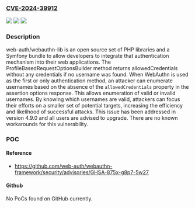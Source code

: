 ### [CVE-2024-39912](https://cve.mitre.org/cgi-bin/cvename.cgi?name=CVE-2024-39912)
![](https://img.shields.io/static/v1?label=Product&message=webauthn-framework&color=blue)
![](https://img.shields.io/static/v1?label=Version&message=%3D%20%3E%3D%204.5.0%2C%20%3C%204.9.0%20&color=brighgreen)
![](https://img.shields.io/static/v1?label=Vulnerability&message=CWE-204%3A%20Observable%20Response%20Discrepancy&color=brighgreen)

### Description

web-auth/webauthn-lib is an open source set of PHP libraries and a Symfony bundle to allow developers to integrate that authentication mechanism into their web applications. The ProfileBasedRequestOptionsBuilder method returns allowedCredentials without any credentials if no username was found. When WebAuthn is used as the first or only authentication method, an attacker can enumerate usernames based on the absence of the `allowedCredentials` property in the assertion options response. This allows enumeration of valid or invalid usernames. By knowing which usernames are valid, attackers can focus their efforts on a smaller set of potential targets, increasing the efficiency and likelihood of successful attacks. This issue has been addressed in version 4.9.0 and all users are advised to upgrade. There are no known workarounds for this vulnerability.

### POC

#### Reference
- https://github.com/web-auth/webauthn-framework/security/advisories/GHSA-875x-g8p7-5w27

#### Github
No PoCs found on GitHub currently.

